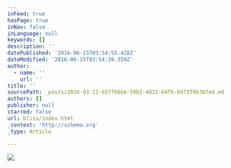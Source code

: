 ```yaml
---
inFeed: true
hasPage: true
inNav: false
inLanguage: null
keywords: []
description: ''
datePublished: '2016-06-15T03:54:55.428Z'
dateModified: '2016-06-15T03:54:39.359Z'
author:
  - name: ''
    url: ''
title: ''
sourcePath: _posts/2016-03-12-657fb6be-59b2-4812-b4f6-0d73f0b387ed.md
authors: []
publisher: null
starred: false
url: bliss/index.html
_context: 'http://schema.org'
_type: Article

---
```

![](https://the-grid-user-content.s3-us-west-2.amazonaws.com/81dcb0a1-b789-46a3-bd6a-8f707fec6bb7.jpg)